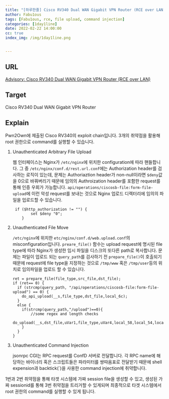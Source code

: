 ```yaml
---
title: "[하루한줄] Cisco RV340 Dual WAN Gigabit VPN Router (RCE over LAN)"
author: Fabu1ous
tags: [Fabu1ous, rce, file upload, command injection]
categories: [1day1line]
date: 2022-02-22 14:00:00
cc: true
index_img: /img/1day1line.png


---
```




## URL

[Advisory: Cisco RV340 Dual WAN Gigabit VPN Router (RCE over LAN)](https://www.iot-inspector.com/blog/advisory-cisco-rv340-dual-wan-gigabit-vpn-router-rce-over-lan/)



## **Target**

Cisco RV340 Dual WAN Gigabit VPN Router



## **Explain**

Pwn2Own에 제출된 Cisco RV340의 exploit chain입니다. 3개의 취약점을 활용해 root 권한으로 command를 실행할 수 있습니다.

1. Unauthenticated Arbitrary File Upload

   웹 인터페이스는 Nginx가 `/etc/nginx`에 위치한 configuration에 따라 핸들합니다. 그 중 `/etc/nginx/conf.d/rest.url.conf`에는 Authorization header를 검사하는 로직이 있는데, 문제는 Authoriaztion header가 non-null이라면 `$deny`값을 0으로 바꿔버리기 때문에 임의의 Authroization header를 포함한 request를 통해 인증 우회가 가능합니다. `api/operations/ciscosb-file:form-file-upload`에 이런 악성 request를 보내는 것으로 Nginx 업로드 디렉터리에 임의의 파일을 업로드할 수 있습니다.

   ```nginx
    if ($http_authorization != "") {
           set $deny "0";
       }
   ```

   

2. Unauthenticated File Move

    `/etc/nginx`에 위치한 `etc/nginx/conf.d/web.upload.conf`의 misconfiguration입니다. `preare_file()` 함수는 upload request에 명시된 file type에 따라 Nginx가 생성한 임시 파일을 디스크의 또다른 path로 복사합니다. 문제는 파일이 업로드 되는 `query_path`를 검사하기 전 `prepare_file()`이 호출되기 때문에 request에 file type을 지정하는 것으로 `/tmp/www` 혹은 `/tmp/user`등의 위치로 임의파일을 업로드 할 수 있습니다.

   ```nginx
   ret = prepare_file(file_type,src_file,dst_file);
   if (ret== 0) {
     if (strcmp(query_path, "/api/operations/ciscosb-file:form-file-upload") == 0) {
       do_api_upload(__s,file_type,dst_file,local_6c);
     }
     else {
       if(strcmp(query_path,"/upload")==0){
           //some regex and length checks
           do_upload(__s,dst_file,uVar1,file_type,uVar4,local_58,local_54,local_50);
       }
     }
   }
   ```

   

3. Unauthenticated Command Injection

   jsonrpc CGI는 RPC request를 ConfD 서버로 전달합니다. 각 RPC name에 해당하는 바이너리 혹은 스크립트들은 파라미터를 쌍따옴표로 전달받기 때문에 shell expension과 backtick(`)을 사용한 command injection에 취약합니다.

1번과 2번 취약점을 통해 타겟 시스템에 가짜 session file을 생성할 수 있고, 생성된 가짜 sessionid를 통해 3번 취약점을 트리거할 수 있게되며 최종적으로 타겟 시스템에서 root 권한의 command를 실행할 수 있게 됩니다. 

